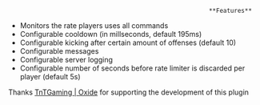 															**Features** 


* Monitors the rate players uses all commands
* Configurable cooldown (in millseconds, default 195ms)
* Configurable kicking after certain amount of offenses (default 10)
* Configurable messages
* Configurable server logging
* Configurable number of seconds before rate limiter is discarded per player (default 5s)

Thanks [TnTGaming | Oxide](http://oxidemod.org/members/tntgaming.97369/) for supporting the development of this plugin					